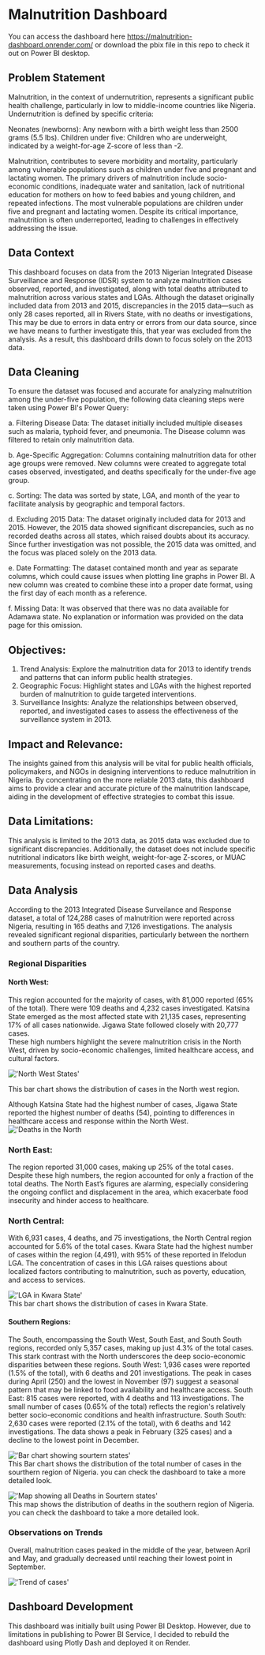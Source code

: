 # Malnutrition Dashboard 

You can access the dashboard here https://malnutrition-dashboard.onrender.com/ or download the pbix file in this repo to check it out on Power BI desktop. 

## Problem Statement
Malnutrition, in the context of undernutrition, represents a significant public health challenge, particularly in low to middle-income countries like Nigeria. Undernutrition is defined by specific criteria:

Neonates (newborns): Any newborn with a birth weight less than 2500 grams (5.5 lbs).
Children under five:
Children who are underweight, indicated by a weight-for-age Z-score of less than -2.

Malnutrition, contributes to severe morbidity and mortality, particularly among vulnerable populations such as children under five and pregnant and lactating women. The primary drivers of malnutrition include socio-economic conditions, inadequate water and sanitation, lack of nutritional education for mothers on how to feed babies and young children, and repeated infections. The most vulnerable populations are children under five and pregnant and lactating women.
Despite its critical importance, malnutrition is often underreported, leading to challenges in effectively addressing the issue.

## Data Context 

This dashboard focuses on data from the 2013 Nigerian Integrated Disease Surveillance and Response (IDSR) system to analyze malnutrition cases observed, reported, and investigated, along with total deaths attributed to malnutrition across various states and LGAs. Although the dataset originally included data from 2013 and 2015, discrepancies in the 2015 data—such as only 28 cases reported, all in Rivers State, with no deaths or investigations, This may be due to errors in data entry or errors from our data source, since we have means to further investigate this, that year was excluded from the analysis. As a result, this dashboard drills down to focus solely on the 2013 data.

## Data Cleaning
To ensure the dataset was focused and accurate for analyzing malnutrition among the under-five population, the following data cleaning steps were taken using Power BI's Power Query:

a. Filtering Disease Data: The dataset initially included multiple diseases such as malaria, typhoid fever, and pneumonia. The Disease column was filtered to retain only malnutrition data.

b. Age-Specific Aggregation: Columns containing malnutrition data for other age groups were removed. New columns were created to aggregate total cases observed, investigated, and deaths specifically for the under-five age group.

c. Sorting: The data was sorted by state, LGA, and month of the year to facilitate analysis by geographic and temporal factors.

d. Excluding 2015 Data: The dataset originally included data for 2013 and 2015. However, the 2015 data showed significant discrepancies, such as no recorded deaths across all states, which raised doubts about its accuracy. Since further investigation was not possible, the 2015 data was omitted, and the focus was placed solely on the 2013 data.

e. Date Formatting: The dataset contained month and year as separate columns, which could cause issues when plotting line graphs in Power BI. A new column was created to combine these into a proper date format, using the first day of each month as a reference.

f. Missing Data: It was observed that there was no data available for Adamawa state. No explanation or information was provided on the data page for this omission.

## Objectives:
1. Trend Analysis: Explore the malnutrition data for 2013 to identify trends and patterns that can inform public health strategies.
2. Geographic Focus: Highlight states and LGAs with the highest reported burden of malnutrition to guide targeted interventions.
3. Surveillance Insights: Analyze the relationships between observed, reported, and investigated cases to assess the effectiveness of the surveillance system in 2013.

## Impact and Relevance:
The insights gained from this analysis will be vital for public health officials, policymakers, and NGOs in designing interventions to reduce malnutrition in Nigeria. By concentrating on the more reliable 2013 data, this dashboard aims to provide a clear and accurate picture of the malnutrition landscape, aiding in the development of effective strategies to combat this issue.

## Data Limitations:
This analysis is limited to the 2013 data, as 2015 data was excluded due to significant discrepancies. Additionally, the dataset does not include specific nutritional indicators like birth weight, weight-for-age Z-scores, or MUAC measurements, focusing instead on reported cases and deaths.

## Data Analysis
According to the 2013 Integrated Disease Surveilance and Response dataset, a total of 124,288 cases of malnutrition were reported across Nigeria, resulting in 165 deaths and 7,126 investigations. The analysis revealed significant regional disparities, particularly between the northern and southern parts of the country.

### Regional Disparities

#### North West:

This region accounted for the majority of cases, with 81,000 reported (65% of the total). There were 109 deaths and 4,232 cases investigated.
Katsina State emerged as the most affected state with 21,135 cases, representing 17% of all cases nationwide. Jigawa State followed closely with 20,777 cases.  
These high numbers highlight the severe malnutrition crisis in the North West, driven by socio-economic challenges, limited healthcare access, and cultural factors.  
  
!['North West States'](./assets/images/northern%20states.jpg)  

This bar chart shows the distribution of cases in the North west region. 

Although Katsina State had the highest number of cases, Jigawa State reported the highest number of deaths (54), pointing to differences in healthcare access and response within the North West.  
!['Deaths in the North](./assets/images/deaths.jpg)  

### North East:

The region reported 31,000 cases, making up 25% of the total cases. Despite these high numbers, the region accounted for only a fraction of the total deaths.
The North East’s figures are alarming, especially considering the ongoing conflict and displacement in the area, which exacerbate food insecurity and hinder access to healthcare.

### North Central:

With 6,931 cases, 4 deaths, and 75 investigations, the North Central region accounted for 5.6% of the total cases.
Kwara State had the highest number of cases within the region (4,491), with 95% of these reported in Ifelodun LGA. The concentration of cases in this LGA raises questions about localized factors contributing to malnutrition, such as poverty, education, and access to services.
  
!['LGA in Kwara State'](./assets/images/kawara.jpg)  
This bar chart shows the distribution of cases in Kwara State. 


#### Southern Regions:

The South, encompassing the South West, South East, and South South regions, recorded only 5,357 cases, making up just 4.3% of the total cases. This stark contrast with the North underscores the deep socio-economic disparities between these regions.
South West:
1,936 cases were reported (1.5% of the total), with 6 deaths and 201 investigations.
The peak in cases during April (250) and the lowest in November (97) suggest a seasonal pattern that may be linked to food availability and healthcare access.
South East:
815 cases were reported, with 4 deaths and 113 investigations. The small number of cases (0.65% of the total) reflects the region's relatively better socio-economic conditions and health infrastructure.
South South:
2,630 cases were reported (2.1% of the total), with 6 deaths and 142 investigations. The data shows a peak in February (325 cases) and a decline to the lowest point in December.

!['Bar chart showing sourtern states'](./assets/images/South%20South.jpg)  
This Bar chart shows the distribution of the total number of cases in the sourthern region of Nigeria. you can check the dashboard to take a more detailed look. 

!['Map showing all Deaths in Sourtern states'](./assets/images/mapsouth.jpg)  
This map shows the distribution of deaths in the southern region of Nigeria. you can check the dashboard to take a more detailed look. 


### Observations on Trends
Overall, malnutrition cases peaked in the middle of the year, between April and May, and gradually decreased until reaching their lowest point in September.

!['Trend of cases'](./assets/images/line.jpg)

## Dashboard Development
This dashboard was initially built using Power BI Desktop. However, due to limitations in publishing to Power BI Service, I decided to rebuild the dashboard using Plotly Dash and deployed it on Render.